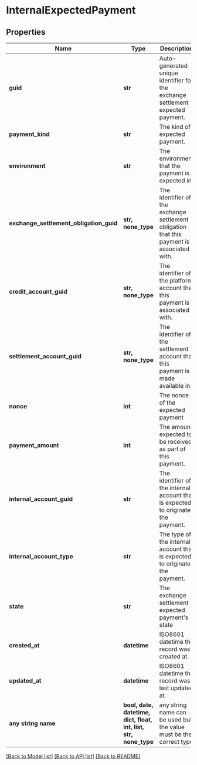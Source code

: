 # InternalExpectedPayment


## Properties
Name | Type | Description | Notes
------------ | ------------- | ------------- | -------------
**guid** | **str** | Auto-generated unique identifier for the exchange settlement expected payment. | [optional] 
**payment_kind** | **str** | The kind of expected payment. | [optional] 
**environment** | **str** | The environment that the payment is expected in. | [optional] 
**exchange_settlement_obligation_guid** | **str, none_type** | The identifier of the exchange settlement obligation that this payment is associated with. | [optional] 
**credit_account_guid** | **str, none_type** | The identifier of the platform account that this payment is associated with. | [optional] 
**settlement_account_guid** | **str, none_type** | The identifier of the settlement account that this payment is made available in. | [optional] 
**nonce** | **int** | The nonce of the expected payment | [optional] 
**payment_amount** | **int** | The amount expected to be received as part of this payment. | [optional] 
**internal_account_guid** | **str** | The identifier of the internal account that is expected to originate the payment. | [optional] 
**internal_account_type** | **str** | The type of the internal account that is expected to originate the payment. | [optional] 
**state** | **str** | The exchange settlement expected payment&#39;s state | [optional] 
**created_at** | **datetime** | ISO8601 datetime the record was created at. | [optional] 
**updated_at** | **datetime** | ISO8601 datetime the record was last updated at. | [optional] 
**any string name** | **bool, date, datetime, dict, float, int, list, str, none_type** | any string name can be used but the value must be the correct type | [optional]

[[Back to Model list]](../README.md#documentation-for-models) [[Back to API list]](../README.md#documentation-for-api-endpoints) [[Back to README]](../README.md)


